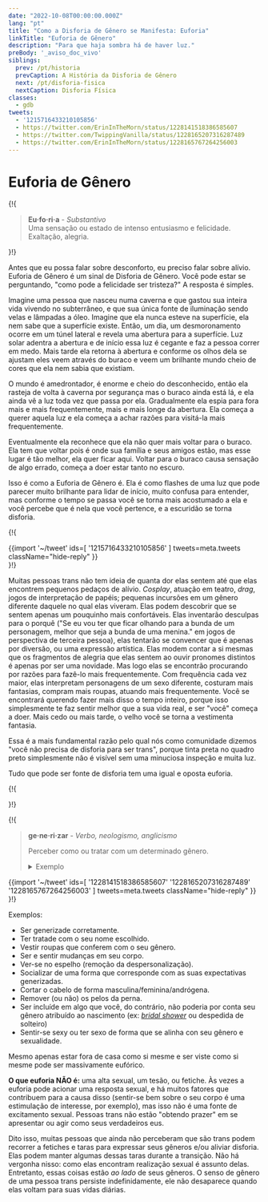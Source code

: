 ```yaml
---
date: "2022-10-08T00:00:00.000Z"
lang: "pt"
title: "Como a Disforia de Gênero se Manifesta: Euforia"
linkTitle: "Euforia de Gênero"
description: "Para que haja sombra há de haver luz."
preBody: '_aviso_doc_vivo'
siblings:
  prev: /pt/historia
  prevCaption: A História da Disforia de Gênero
  next: /pt/disforia-fisica
  nextCaption: Disforia Física
classes:
  - gdb
tweets:
  - '1215716433210105856'
  - https://twitter.com/ErinInTheMorn/status/1228141518386585607
  - https://twitter.com/TwippingVanilla/status/1228165207316287489
  - https://twitter.com/ErinInTheMorn/status/1228165767264256003
---
```


# Euforia de Gênero

{!{
<div class="gutter"><blockquote>
  <strong>Eu·fo·ri·a</strong> - <em>Substantivo</em><br>
  Uma sensação ou estado de intenso entusiasmo e felicidade. Exaltação, alegria.
</blockquote></div>
}!}

Antes que eu possa falar sobre desconforto, eu preciso falar sobre alívio. Euforia de Gênero é um sinal de Disforia de Gênero. Você pode estar se perguntando, "como pode a felicidade ser tristeza?" A resposta é simples.

Imagine uma pessoa que nasceu numa caverna e que gastou sua inteira vida vivendo no subterrâneo, e que sua única fonte de iluminação sendo velas e lâmpadas a óleo. Imagine que ela nunca esteve na superfície, ela nem sabe que a superfície existe. Então, um dia, um desmoronamento ocorre em um túnel lateral e revela uma abertura para a superfície. Luz solar adentra a abertura e de início essa luz é cegante e faz a pessoa correr em medo. Mais tarde ela retorna à abertura e conforme os olhos dela se ajustam eles veem através do buraco e veem um brilhante mundo cheio de cores que ela nem sabia que existiam.

O mundo é amedrontador, é enorme e cheio do desconhecido, então ela rasteja de volta à caverna por segurança mas o buraco ainda está lá, e ela ainda vê a luz toda vez que passa por ela. Gradualmente ela espia para fora mais e mais frequentemente, mais e mais longe da abertura. Ela começa a querer aquela luz e ela começa a achar razões para visitá-la mais frequentemente.

Eventualmente ela reconhece que ela não quer mais voltar para o buraco. Ela tem que voltar pois é onde sua família e seus amigos estão, mas esse lugar é tão melhor, ela quer ficar aqui. Voltar para o buraco causa sensação de algo errado, começa a doer estar tanto no escuro.

Isso é como a Euforia de Gênero é. Ela é como flashes de uma luz que pode parecer muito brilhante para lidar de início, muito confusa para entender, mas conforme o tempo se passa você se torna mais acostumado a ela e você percebe que é nela que você pertence, e a escuridão se torna disforia.

{!{ <div class="gutter">{{import '~/tweet' ids=[
  '1215716433210105856'
] tweets=meta.tweets className="hide-reply" }}</div> }!}

Muitas pessoas trans não tem ideia de quanta dor elas sentem até que elas encontrem pequenos pedaços de alívio. <em lang="en">Cosplay</em>, atuação em teatro, <em lang="en">drag</em>, jogos de interpretação de papéis; pequenas incursões em um gênero diferente daquele no qual elas viveram. Elas podem descobrir que se sentem apenas um pouquinho mais confortáveis. Elas inventarão desculpas para o porquê ("Se eu vou ter que ficar olhando para a bunda de um personagem, melhor que seja a bunda de uma menina." em jogos de perspectiva de terceira pessoa), elas tentarão se convencer que é apenas por diversão, ou uma expressão artística. Elas modem contar a si mesmas que os fragmentos de alegria que elas sentem ao ouvir pronomes distintos é apenas por ser uma novidade. Mas logo elas se encontrão procurando por razões para fazê-lo mais frequentemente. Com frequência cada vez maior, elas interpretam personagens de um sexo diferente, costuram mais fantasias, compram mais roupas, atuando mais frequentemente. Você se encontrará querendo fazer mais disso o tempo inteiro, porque isso simplesmente te faz sentir melhor que a sua vida real, e ser "você" começa a doer. Mais cedo ou mais tarde, o velho você se torna a vestimenta fantasia.

Essa é a mais fundamental razão pelo qual nós como comunidade dizemos "você não precisa de disforia para ser trans", porque tinta preta no quadro preto simplesmente não é visível sem uma minuciosa inspeção e muita luz.

Tudo que pode ser fonte de disforia tem uma igual e oposta euforia.

{!{ <div class="print-break-before"></div> }!}

{!{
  <div class="gutter">
    <blockquote>
    <strong>ge·ne·ri·zar</strong> - <em>Verbo, neologismo, anglicismo</em><br>
    <p>Perceber como ou tratar com um determinado gênero.</p>
    <details>
      <summary>Exemplo</summary>
      <p>Ex: “Em uma entrevista, ele até notou que ele 'se vestia, agia e pensava como um homem' por anos, mas seus colegas de trabalho continuavam o <u>generizando</u> como mulher.” (<a href="https://en.wiktionary.org/wiki/gender#:~:text=In%20an%20interview%2C%20he%20even%20noted%20that%20he%20%22dressed%2C%20acted%20and%20thought%20like%20a%20man%22%20for%20years%2C%20but%20his%20coworkers%20continued%20to%20gender%20him%20as%20female">Ver no Wikcionário</a>)</p>
    </details>
  </blockquote>
  {{import '~/tweet' ids=[
  '1228141518386585607'
  '1228165207316287489'
  '1228165767264256003'
] tweets=meta.tweets className="hide-reply" }}
</div>
}!}

Exemplos:

- Ser generizade corretamente.
- Ter tratade com o seu nome escolhido.
- Vestir roupas que conferem com o seu gênero.
- Ser e sentir mudanças em seu corpo.
- Ver-se no espelho (remoção da despersonalização).
- Socializar de uma forma que corresponde com as suas expectativas generizadas.
- Cortar o cabelo de forma masculina/feminina/andrógena.
- Remover (ou não) os pelos da perna.
- Ser incluíde em algo que você, do contrário, não poderia por conta seu gênero atribuído ao nascimento (ex: <a href="https://en.wikipedia.org/wiki/Bridal_shower"><em lang="en">bridal shower</em></a> ou despedida de solteiro)
- Sentir-se sexy ou ter sexo de forma que se alinha con seu gênero e sexualidade.

Mesmo apenas estar fora de casa como si mesme e ser viste como si mesme pode ser massivamente eufórico.

**O que euforia NÃO é:** uma alta sexual, um tesão, ou fetiche. Às vezes a euforia pode acionar uma resposta sexual, e há muitos fatores que contribuem para a causa disso (sentir-se bem sobre o seu corpo é uma estimulação de interesse, por exemplo), mas isso não é uma fonte de excitamento sexual. Pessoas trans não estão "obtendo prazer" em se apresentar ou agir como seus verdadeiros eus.

Dito isso, muitas pessoas que ainda não perceberam que são trans podem recorrer a fetiches e taras para expressar seus gêneros e/ou aliviar disforia. Elas podem manter algumas dessas taras durante a transição. Não há vergonha nisso: como elas encontram realização sexual é assunto delas. Entretanto, essas coisas estão *ao lado* de seus gêneros. O senso de gênero de uma pessoa trans persiste indefinidamente, ele não desaparece quando elas voltam para suas vidas diárias.
